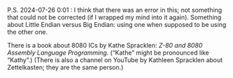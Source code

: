 P.S. 2024-07-26 0:01 : I think that there was an error in this; not something that could not be corrected (if I wrapped my mind into it again).
Something about Little Endian versus Big Endian: using one when supposed to be using the other one.

There is a book about 8080 ICs by Kathe Spracklen: *Z-80 and 8080 Assembly Language Programming*. (“Kathe” might be pronounced like “Kathy”.) (There is also a channel on YouTube by Kathleen Spracklen about Zettelkasten; they are the same person.)
